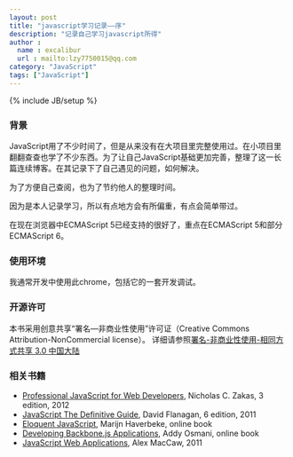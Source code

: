 ```yaml
---
layout: post
title: "javascript学习记录——序"
description: "记录自己学习javascript所得"
author :
  name : excalibur
  url : mailto:lzy7750015@qq.com
category: "JavaScript"
tags: ["JavaScript"]
---
```

{% include JB/setup %}

### 背景
JavaScript用了不少时间了，但是从来没有在大项目里完整使用过。在小项目里翻翻查查也学了不少东西。为了让自己JavaScript基础更加完善，整理了这一长篇连续博客。在其记录下了自己遇见的问题，如何解决。

为了方便自己查阅，也为了节约他人的整理时间。

因为是本人记录学习，所以有点地方会有所偏重，有点会简单带过。

在现在浏览器中ECMAScript 5已经支持的很好了，重点在ECMAScript 5和部分ECMAScript 6。

### 使用环境
我通常开发中使用此chrome，包括它的一套开发调试。

### 开源许可
本书采用创意共享“署名—非商业性使用”许可证（Creative Commons Attribution-NonCommercial license）。
详细请参照[署名-非商业性使用-相同方式共享 3.0 中国大陆](http://creativecommons.org/licenses/by-nc-sa/3.0/cn/)

### 相关书籍

- [Professional JavaScript for Web Developers](http://shop.oreilly.com/product/9781118026694.do), Nicholas C. Zakas, 3 edition, 2012
- [JavaScript The Definitive Guide](http://shop.oreilly.com/product/9780596805531.do), David Flanagan, 6 edition, 2011
- [Eloquent JavaScript](http://eloquentjavascript.net/), Marijn Haverbeke, online book
- [Developing Backbone.js Applications](http://addyosmani.github.io/backbone-fundamentals/), Addy Osmani, online book
- [JavaScript Web Applications](http://shop.oreilly.com/product/0636920018421.do), Alex MacCaw, 2011


